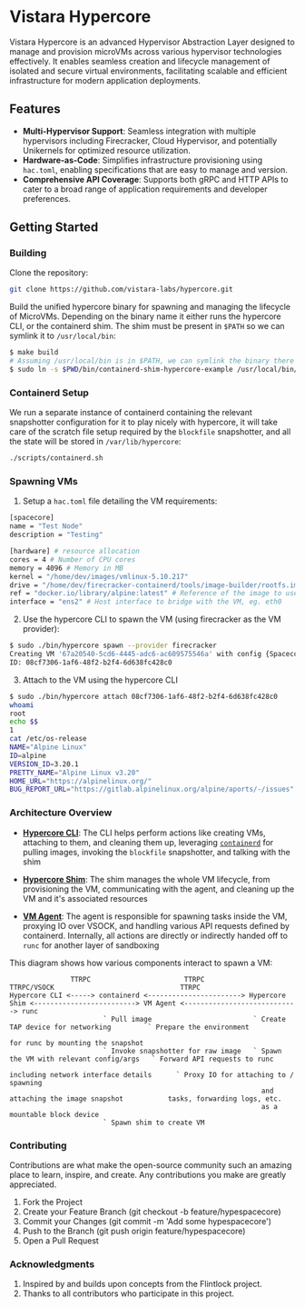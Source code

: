 # Vistara Hypercore

Vistara Hypercore is an advanced Hypervisor Abstraction Layer designed to manage and provision microVMs across various hypervisor technologies effectively. It enables seamless creation and lifecycle management of isolated and secure virtual environments, facilitating scalable and efficient infrastructure for modern application deployments.

## Features

- **Multi-Hypervisor Support**: Seamless integration with multiple hypervisors including Firecracker, Cloud Hypervisor, and potentially Unikernels for optimized resource utilization.
- **Hardware-as-Code**: Simplifies infrastructure provisioning using `hac.toml`, enabling specifications that are easy to manage and version.
- **Comprehensive API Coverage**: Supports both gRPC and HTTP APIs to cater to a broad range of application requirements and developer preferences.

## Getting Started

### Building

Clone the repository:

```bash
git clone https://github.com/vistara-labs/hypercore.git
```

Build the unified hypercore binary for spawning and managing the lifecycle of MicroVMs. Depending on the binary name it either runs the hypercore CLI, or the containerd shim. The shim must be present in `$PATH` so we can symlink it to `/usr/local/bin`:

```bash
$ make build
# Assuming /usr/local/bin is in $PATH, we can symlink the binary there
$ sudo ln -s $PWD/bin/containerd-shim-hypercore-example /usr/local/bin/
```

### Containerd Setup

We run a separate instance of containerd containing the relevant snapshotter configuration for it to play nicely with hypercore, it will take care of the scratch file setup required by the `blockfile` snapshotter, and all the state will be stored in `/var/lib/hypercore`:

```bash
./scripts/containerd.sh
```

### Spawning VMs

1. Setup a `hac.toml` file detailing the VM requirements:

```bash
[spacecore]
name = "Test Node"
description = "Testing"

[hardware] # resource allocation
cores = 4 # Number of CPU cores
memory = 4096 # Memory in MB
kernel = "/home/dev/images/vmlinux-5.10.217"
drive = "/home/dev/firecracker-containerd/tools/image-builder/rootfs.img"
ref = "docker.io/library/alpine:latest" # Reference of the image to use
interface = "ens2" # Host interface to bridge with the VM, eg. eth0
```

2. Use the hypercore CLI to spawn the VM (using firecracker as the VM provider):

```bash
$ sudo ./bin/hypercore spawn --provider firecracker
Creating VM '67a20540-5cd6-4445-adc6-ac609575546a' with config {Spacecore:{name: description:} Hardware:{Cores:4 Memory:4096 Kernel:/home/dev/images/vmlinux-5.10.217 Drive:/home/dev/firecracker-containerd/tools/image-builder/rootfs.img Interface:ens2 Ref:docker.io/library/alpine:latest}}
ID: 08cf7306-1af6-48f2-b2f4-6d638fc428c0
```

3. Attach to the VM using the hypercore CLI

```bash
$ sudo ./bin/hypercore attach 08cf7306-1af6-48f2-b2f4-6d638fc428c0
whoami
root
echo $$
1
cat /etc/os-release
NAME="Alpine Linux"
ID=alpine
VERSION_ID=3.20.1
PRETTY_NAME="Alpine Linux v3.20"
HOME_URL="https://alpinelinux.org/"
BUG_REPORT_URL="https://gitlab.alpinelinux.org/alpine/aports/-/issues"
```

### Architecture Overview

- [**Hypercore CLI**](internal/hypercore): The CLI helps perform actions like creating VMs, attaching to them, and cleaning them up, leveraging [`containerd`](https://github.com/containerd/containerd) for pulling images, invoking the `blockfile` snapshotter, and talking with the shim

- [**Hypercore Shim**](pkg/shim): The shim manages the whole VM lifecycle, from provisioning the VM, communicating with the agent, and cleaning up the VM and it's associated resources

- [**VM Agent**](https://github.com/Vistara-Labs/firecracker-containerd/tree/feat-hypercore): The agent is responsible for spawning tasks inside the VM, proxying IO over VSOCK, and handling various API requests defined by containerd. Internally, all actions are directly or indirectly handed off to `runc` for another layer of sandboxing

This diagram shows how various components interact to spawn a VM:

```
               TTRPC                       TTRPC                                 TTRPC/VSOCK                               TTRPC
Hypercore CLI <-----> containerd <-----------------------> Hypercore Shim <-------------------------> VM Agent <----------------------------> runc
                       ` Pull image                         ` Create TAP device for networking         ` Prepare the environment
                                                                                                         for runc by mounting the snapshot
                       ` Invoke snapshotter for raw image   ` Spawn the VM with relevant config/args   ` Forward API requests to runc
                                                              including network interface details      ` Proxy IO for attaching to / spawning
                                                              and attaching the image snapshot           tasks, forwarding logs, etc.
                                                              as a mountable block device
                       ` Spawn shim to create VM
```

### Contributing

Contributions are what make the open-source community such an amazing place to learn, inspire, and create. Any contributions you make are greatly appreciated.


1. Fork the Project
2. Create your Feature Branch (git checkout -b feature/hypespacecore)
3. Commit your Changes (git commit -m 'Add some hypespacecore')
4. Push to the Branch (git push origin feature/hypespacecore)
5. Open a Pull Request

### Acknowledgments

1. Inspired by and builds upon concepts from the Flintlock project.
2. Thanks to all contributors who participate in this project.
